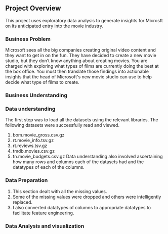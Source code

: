 



## Project Overview

This project uses exploratory data analysis to generate insights for Microsft on its anticipated entry into the movie  industry.

### Business Problem

Microsoft sees all the big companies creating original video content and they want to get in on the fun. They have decided to create a new movie studio, but they don’t know anything about creating movies. You are charged with exploring what types of films are currently doing the best at the box office. You must then translate those findings into actionable insights that the head of Microsoft's new movie studio can use to help decide what type of films to create.

### Business Understanding

### Data understanding
The first step was to load all the datasets using the relevant libraries. The following datasets were successfully read and viewed.
1.	bom.movie_gross.csv.gz
2.	rt.movie_info.tsv.gz
3.	rt.reviews.tsv.gz
4.	tmdb.movies.csv.gz
5.	tn.movie_budgets.csv.gz
Data understanding also involved ascertaining how many rows and columns each of the datasets had and the datatypes of each of the columns.
### Data Preparation
1. This section dealt with all the missing values. 
2. Some of the missing values were dropped and others were intelligently replaced.
3. I also converted datatypes of columns to appropriate datatypes to facilitate feature engineering.
### Data Analysis and visualization

